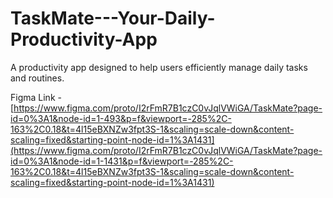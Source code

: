 # TaskMate---Your-Daily-Productivity-App
A productivity app designed to help users efficiently manage daily tasks and routines.

Figma Link - [https://www.figma.com/proto/I2rFmR7B1czC0vJqlVWiGA/TaskMate?page-id=0%3A1&node-id=1-493&p=f&viewport=-285%2C-163%2C0.18&t=4l15eBXNZw3fpt3S-1&scaling=scale-down&content-scaling=fixed&starting-point-node-id=1%3A1431](https://www.figma.com/proto/I2rFmR7B1czC0vJqlVWiGA/TaskMate?page-id=0%3A1&node-id=1-1431&p=f&viewport=-285%2C-163%2C0.18&t=4l15eBXNZw3fpt3S-1&scaling=scale-down&content-scaling=fixed&starting-point-node-id=1%3A1431)
